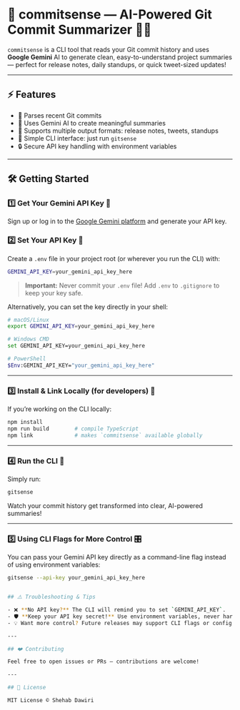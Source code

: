# 🚀 commitsense — AI-Powered Git Commit Summarizer 🧠✨

`commitsense` is a CLI tool that reads your Git commit history and uses **Google Gemini** AI to generate clean, easy-to-understand project summaries — perfect for release notes, daily standups, or quick tweet-sized updates!

---

## ⚡ Features

- 📜 Parses recent Git commits
- 🤖 Uses Gemini AI to create meaningful summaries
- 📝 Supports multiple output formats: release notes, tweets, standups
- 🔧 Simple CLI interface: just run `gitsense`
- 🔒 Secure API key handling with environment variables

---

## 🛠️ Getting Started

### 1️⃣ Get Your Gemini API Key 🔑

Sign up or log in to the [Google Gemini platform](https://example.com) and generate your API key.

### 2️⃣ Set Your API Key 🔐

Create a `.env` file in your project root (or wherever you run the CLI) with:

```bash
GEMINI_API_KEY=your_gemini_api_key_here
```

> **Important:** Never commit your `.env` file! Add `.env` to `.gitignore` to keep your key safe.

Alternatively, you can set the key directly in your shell:

```bash
# macOS/Linux
export GEMINI_API_KEY=your_gemini_api_key_here

# Windows CMD
set GEMINI_API_KEY=your_gemini_api_key_here

# PowerShell
$Env:GEMINI_API_KEY="your_gemini_api_key_here"
```

---

### 3️⃣ Install & Link Locally (for developers) 🔧

If you’re working on the CLI locally:

```bash
npm install
npm run build        # compile TypeScript
npm link             # makes `commitsense` available globally
```

---

### 4️⃣ Run the CLI 🚀

Simply run:

```bash
gitsense
```

Watch your commit history get transformed into clear, AI-powered summaries!

---

### 5️⃣ Using CLI Flags for More Control 🎛️

You can pass your Gemini API key directly as a command-line flag instead of using environment variables:

```bash
gitsense --api-key your_gemini_api_key_here


## ⚠️ Troubleshooting & Tips

- ❌ **No API key?** The CLI will remind you to set `GEMINI_API_KEY`.
- 🛡️ **Keep your API key secret!** Use environment variables, never hardcode keys.
- 💡 Want more control? Future releases may support CLI flags or config files.

---

## ❤️ Contributing

Feel free to open issues or PRs — contributions are welcome!

---

## 📄 License

MIT License © Shehab Dawiri
```
